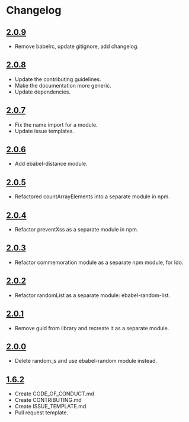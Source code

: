 # Changelog

## [2.0.9](https://github.com/ebabel-eu/ebabel/releases/tag/v2.0.9)
- Remove babelrc, update gitignore, add changelog.

## [2.0.8](https://github.com/ebabel-eu/ebabel/releases/tag/v2.0.8)
- Update the contributing guidelines.
- Make the documentation more generic.
- Update dependencies.

## [2.0.7](https://github.com/ebabel-eu/ebabel/releases/tag/v2.0.7)
- Fix the name import for a module.
- Update issue templates.

## [2.0.6](https://github.com/ebabel-eu/ebabel/releases/tag/v2.0.6)
- Add ebabel-distance module.

## [2.0.5](https://github.com/ebabel-eu/ebabel/releases/tag/v2.0.5)
- Refactored countArrayElements into a separate module in npm.

## [2.0.4](https://github.com/ebabel-eu/ebabel/releases/tag/v2.0.4)
- Refactor preventXss as a separate module in npm.

## [2.0.3](https://github.com/ebabel-eu/ebabel/releases/tag/v2.0.3)
- Refactor commemoration module as a separate npm module, for Ido.

## [2.0.2](https://github.com/ebabel-eu/ebabel/releases/tag/v2.0.2)
- Refactor randomList as a separate module: ebabel-random-list.

## [2.0.1](https://github.com/ebabel-eu/ebabel/releases/tag/v2.0.1)
- Remove guid from library and recreate it as a separate module.

## [2.0.0](https://github.com/ebabel-eu/ebabel/releases/tag/v2.0.0)
- Delete random.js and use ebabel-random module instead.

## [1.6.2](https://github.com/ebabel-eu/ebabel/releases/tag/v1.6.2)
- Create CODE_OF_CONDUCT.md
- Create CONTRIBUTING.md
- Create ISSUE_TEMPLATE.md
- Pull request template.
